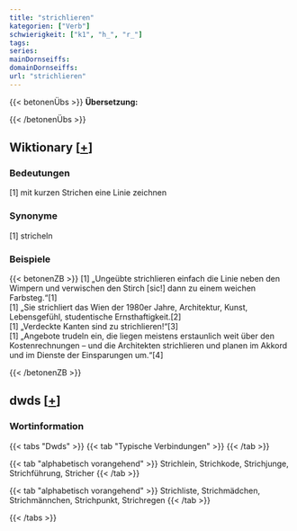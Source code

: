```yaml
---
title: "strichlieren"
kategorien: ["Verb"]
schwierigkeit: ["k1", "h_", "r_"]
tags:
series:
mainDornseiffs:
domainDornseiffs:
url: "strichlieren"
---
```


{{< betonenÜbs >}}
**Übersetzung:**  
  
{{< /betonenÜbs >}}

## Wiktionary [[+](https://de.wiktionary.org/wiki/strichlieren)]

### Bedeutungen
[1] mit kurzen Strichen eine Linie zeichnen  

### Synonyme
[1] stricheln  

### Beispiele
{{< betonenZB >}}
[1] „Ungeübte strichlieren einfach die Linie neben den Wimpern und verwischen den Stirch [sic!] dann zu einem weichen Farbsteg.“[1]  
[1] „Sie strichliert das Wien der 1980er Jahre, Architektur, Kunst, Lebensgefühl, studentische Ernsthaftigkeit.[2]  
[1] „Verdeckte Kanten sind zu strichlieren!“[3]  
[1] „Angebote trudeln ein, die liegen meistens erstaunlich weit über den Kostenrechnungen – und die Architekten strichlieren und planen im Akkord und im Dienste der Einsparungen um.“[4]  

{{< /betonenZB >}}


## dwds [[+](https://www.dwds.de/wb/strichlieren)]

### Wortinformation
{{< tabs "Dwds" >}}
{{< tab "Typische Verbindungen" >}}
{{< /tab >}}

{{< tab "alphabetisch vorangehend" >}}
Strichlein, Strichkode, Strichjunge, Strichführung, Stricher
{{< /tab >}}

{{< tab "alphabetisch vorangehend" >}}
Strichliste, Strichmädchen, Strichmännchen, Strichpunkt, Strichregen
{{< /tab >}}

{{< /tabs >}}

